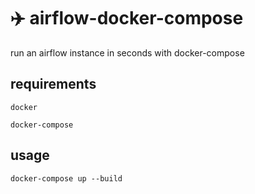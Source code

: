 # ✈️ airflow-docker-compose

run an airflow instance in seconds with docker-compose

## requirements 

    docker 
    
    docker-compose 

## usage 

    docker-compose up --build 

